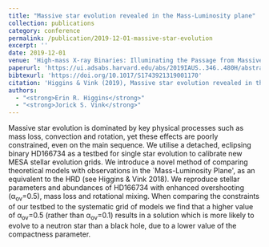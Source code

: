 ```yaml
---
title: "Massive star evolution revealed in the Mass-Luminosity plane"
collection: publications
category: conference
permalink: /publication/2019-12-01-massive-star-evolution
excerpt: ''
date: 2019-12-01
venue: 'High-mass X-ray Binaries: Illuminating the Passage from Massive Binaries to Merging Compact Objects'
paperurl: 'https://ui.adsabs.harvard.edu/abs/2019IAUS..346..480H/abstract'
bibtexurl: 'https://doi.org/10.1017/S1743921319001170'
citation: 'Higgins & Vink (2019), Massive star evolution revealed in the Mass-Luminosity plane, High-mass X-ray Binaries: Illuminating the Passage from Massive Binaries to Merging Compact Objects'
authors:
  - "<strong>Erin R. Higgins</strong>"
  - "<strong>Jorick S. Vink</strong>"
---
```

Massive star evolution is dominated by key physical processes such as mass loss, convection and rotation, yet these effects are poorly constrained, even on the main sequence. We utilise a detached, eclipsing binary HD166734 as a testbed for single star evolution to calibrate new MESA stellar evolution grids. We introduce a novel method of comparing theoretical models with observations in the `Mass-Luminosity Plane', as an equivalent to the HRD (see Higgins &amp; Vink 2018). We reproduce stellar parameters and abundances of HD166734 with enhanced overshooting (α<SUB>ov</SUB>=0.5), mass loss and rotational mixing. When comparing the constraints of our testbed to the systematic grid of models we find that a higher value of α<SUB>ov</SUB>=0.5 (rather than α<SUB>ov</SUB>=0.1) results in a solution which is more likely to evolve to a neutron star than a black hole, due to a lower value of the compactness parameter.
